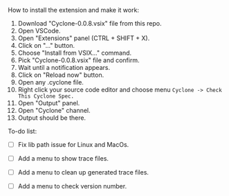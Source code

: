 How to install the extension and make it work:
1. Download "Cyclone-0.0.8.vsix" file from this repo.
2. Open VSCode.
3. Open "Extensions" panel (CTRL + SHIFT + X).
4. Click on "..." button.
5. Choose "Install from VSIX..." command.
6. Pick "Cyclone-0.0.8.vsix" file and confirm.
7. Wait until a notification appears.
8. Click on "Reload now" button.
9. Open any .cyclone file.
10. Right click your source code editor and choose menu `Cyclone -> Check This Cyclone Spec.`
11. Open "Output" panel.
12. Open "Cyclone" channel.
13. Output should be there.

To-do list:
 - [ ] Fix lib path issue for Linux and MacOs.
 - [ ] Add a menu to show trace files.
 - [ ] Add a menu to clean up generated trace files.
 - [ ] Add a menu to check version number.
 

